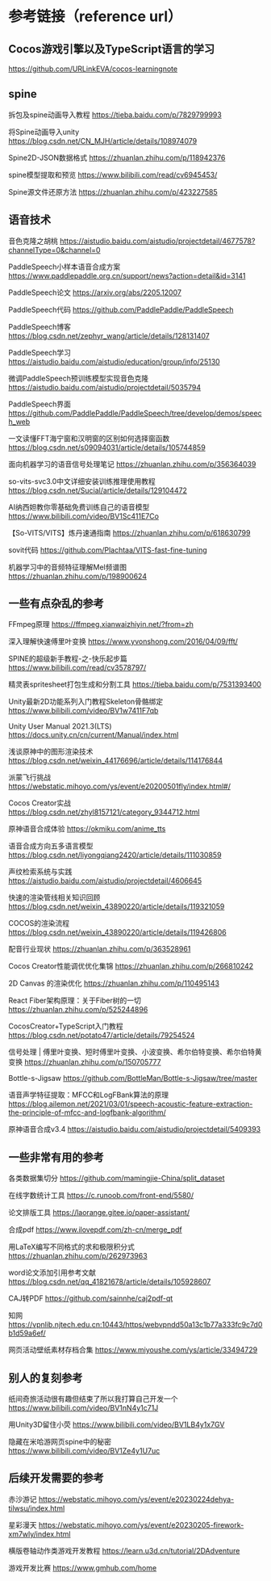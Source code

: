 # 参考链接（reference url）
## Cocos游戏引擎以及TypeScript语言的学习
https://github.com/URLinkEVA/cocos-learningnote

## spine
拆包及spine动画导入教程 https://tieba.baidu.com/p/7829799993

将Spine动画导入unity https://blog.csdn.net/CN_MJH/article/details/108974079

Spine2D-JSON数据格式 https://zhuanlan.zhihu.com/p/118942376

spine模型提取和预览 https://www.bilibili.com/read/cv6945453/

Spine源文件还原方法 https://zhuanlan.zhihu.com/p/423227585

## 语音技术
音色克隆之胡桃 https://aistudio.baidu.com/aistudio/projectdetail/4677578?channelType=0&channel=0

PaddleSpeech小样本语音合成方案 https://www.paddlepaddle.org.cn/support/news?action=detail&id=3141

PaddleSpeech论文 https://arxiv.org/abs/2205.12007

PaddleSpeech代码 https://github.com/PaddlePaddle/PaddleSpeech

PaddleSpeech博客 https://blog.csdn.net/zephyr_wang/article/details/128131407

PaddleSpeech学习 https://aistudio.baidu.com/aistudio/education/group/info/25130

微调PaddleSpeech预训练模型实现音色克隆 https://aistudio.baidu.com/aistudio/projectdetail/5035794

PaddleSpeech界面 https://github.com/PaddlePaddle/PaddleSpeech/tree/develop/demos/speech_web

一文读懂FFT海宁窗和汉明窗的区别如何选择窗函数 https://blog.csdn.net/s09094031/article/details/105744859

面向机器学习的语音信号处理笔记 https://zhuanlan.zhihu.com/p/356364039

so-vits-svc3.0中文详细安装训练推理使用教程 https://blog.csdn.net/Sucial/article/details/129104472

AI纳西妲教你零基础免费训练自己的语音模型 https://www.bilibili.com/video/BV1Sc411E7Co

【So-VITS/VITS】炼丹速通指南 https://zhuanlan.zhihu.com/p/618630799

sovit代码 https://github.com/Plachtaa/VITS-fast-fine-tuning

机器学习中的音频特征理解Mel频谱图 https://zhuanlan.zhihu.com/p/198900624


## 一些有点杂乱的参考
FFmpeg原理 https://ffmpeg.xianwaizhiyin.net/?from=zh

深入理解快速傅里叶变换 https://www.yvonshong.com/2016/04/09/fft/

SPINE的超级新手教程-之-快乐起步篇 https://www.bilibili.com/read/cv3578797/

精灵表spritesheet打包生成和分割工具 https://tieba.baidu.com/p/7531393400

Unity最新2D功能系列入门教程Skeleton骨骼绑定 https://www.bilibili.com/video/BV1w7411F7qb

Unity User Manual 2021.3(LTS) https://docs.unity.cn/cn/current/Manual/index.html

浅谈原神中的图形渲染技术 https://blog.csdn.net/weixin_44176696/article/details/114176844

派蒙飞行挑战 https://webstatic.mihoyo.com/ys/event/e20200501fly/index.html#/

Cocos Creator实战 https://blog.csdn.net/zhyl8157121/category_9344712.html

原神语音合成体验 https://okmiku.com/anime_tts

语音合成方向五多语言模型 https://blog.csdn.net/liyongqiang2420/article/details/111030859

声纹检索系统与实践 https://aistudio.baidu.com/aistudio/projectdetail/4606645

快速的渲染管线相关知识回顾 https://blog.csdn.net/weixin_43890220/article/details/119321059

COCOS的渲染流程 https://blog.csdn.net/weixin_43890220/article/details/119426806

配音行业现状 https://zhuanlan.zhihu.com/p/363528961

Cocos Creator性能调优优化集锦 https://zhuanlan.zhihu.com/p/266810242

2D Canvas 的渲染优化 https://zhuanlan.zhihu.com/p/110495143

React Fiber架构原理：关于Fiber树的一切 https://zhuanlan.zhihu.com/p/525244896

CocosCreator+TypeScript入门教程 https://blog.csdn.net/potato47/article/details/79254524

信号处理 | 傅里叶变换、短时傅里叶变换、小波变换、希尔伯特变换、希尔伯特黄变换 https://zhuanlan.zhihu.com/p/150705777

Bottle-s-Jigsaw https://github.com/BottleMan/Bottle-s-Jigsaw/tree/master

语音声学特征提取：MFCC和LogFBank算法的原理 https://blog.ailemon.net/2021/03/01/speech-acoustic-feature-extraction-the-principle-of-mfcc-and-logfbank-algorithm/

原神语音合成v3.4 https://aistudio.baidu.com/aistudio/projectdetail/5409393


## 一些非常有用的参考
各类数据集切分 https://github.com/mamingjie-China/split_dataset

在线字数统计工具 https://c.runoob.com/front-end/5580/

论文排版工具 https://laorange.gitee.io/paper-assistant/

合成pdf https://www.ilovepdf.com/zh-cn/merge_pdf

用LaTeX编写不同格式的求和极限积分式 https://zhuanlan.zhihu.com/p/262973963

word论文添加引用参考文献 https://blog.csdn.net/qq_41821678/article/details/105928607

CAJ转PDF https://github.com/sainnhe/caj2pdf-qt

知网 https://vpnlib.njtech.edu.cn:10443/https/webvpndd50a13c1b77a333fc9c7d0b1d59a6ef/

网页活动壁纸素材存档合集 https://www.miyoushe.com/ys/article/33494729


## 别人的复刻参考
纸间奇旅活动很有趣但结束了所以我打算自己开发一个 https://www.bilibili.com/video/BV1nN4y1c71J

用Unity3D留住小荧 https://www.bilibili.com/video/BV1LB4y1x7GV

隐藏在米哈游网页spine中的秘密 https://www.bilibili.com/video/BV1Ze4y1U7uc

## 后续开发需要的参考
赤沙游记 https://webstatic.mihoyo.com/ys/event/e20230224dehya-tilwsu/index.html

星彩漫天 https://webstatic.mihoyo.com/ys/event/e20230205-firework-xm7wly/index.html

横版卷轴动作类游戏开发教程 https://learn.u3d.cn/tutorial/2DAdventure

游戏开发比赛 https://www.gmhub.com/home

